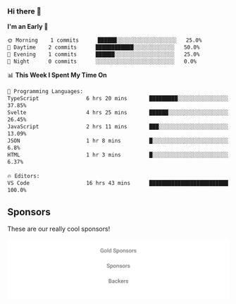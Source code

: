 ### Hi there 👋

<!--
**alexanderniebuhr/alexanderniebuhr** is a ✨ _special_ ✨ repository because its `README.md` (this file) appears on your GitHub profile.

Here are some ideas to get you started:

- 🔭 I’m currently working on ...
- 🌱 I’m currently learning ...
- 👯 I’m looking to collaborate on ...
- 🤔 I’m looking for help with ...
- 💬 Ask me about ...
- 📫 How to reach me: ...
- 😄 Pronouns: ...
- ⚡ Fun fact: ...
-->

<!--START_SECTION:waka-->
**I'm an Early 🐤** 

```text
🌞 Morning    1 commits      ██████░░░░░░░░░░░░░░░░░░░   25.0% 
🌆 Daytime    2 commits      ████████████░░░░░░░░░░░░░   50.0% 
🌃 Evening    1 commits      ██████░░░░░░░░░░░░░░░░░░░   25.0% 
🌙 Night      0 commits      ░░░░░░░░░░░░░░░░░░░░░░░░░   0.0%

```


📊 **This Week I Spent My Time On** 

```text
💬 Programming Languages: 
TypeScript               6 hrs 20 mins       █████████░░░░░░░░░░░░░░░░   37.85% 
Svelte                   4 hrs 25 mins       ██████░░░░░░░░░░░░░░░░░░░   26.45% 
JavaScript               2 hrs 11 mins       ███░░░░░░░░░░░░░░░░░░░░░░   13.09% 
JSON                     1 hr 8 mins         █░░░░░░░░░░░░░░░░░░░░░░░░   6.8% 
HTML                     1 hr 3 mins         █░░░░░░░░░░░░░░░░░░░░░░░░   6.37%

🔥 Editors: 
VS Code                  16 hrs 43 mins      █████████████████████████   100.0%

```


<!--END_SECTION:waka-->

## Sponsors

These are our really cool sponsors!

<!-- sponsors -->

<!-- sponsors -->

<p align="center">
  <a href="https://github.com/sponsors/alexanderniebuhr">
    <img src='./sponsors.svg'/>
  </a>
</p>
